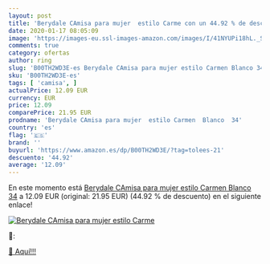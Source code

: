 ```yaml
---
layout: post
title: 'Berydale CAmisa para mujer  estilo Carme con un 44.92 % de descuento'
date: 2020-01-17 08:05:09
image: 'https://images-eu.ssl-images-amazon.com/images/I/41NYUPi18hL._SL400_.jpg'
comments: true
category: ofertas
author: ring
slug: 'B00TH2WD3E-es Berydale CAmisa para mujer estilo Carmen Blanco 34'
sku: 'B00TH2WD3E-es'
tags: [ 'camisa', ]
actualPrice: 12.09 EUR
currency: EUR
price: 12.09
comparePrice: 21.95 EUR
prodname: 'Berydale CAmisa para mujer  estilo Carmen  Blanco  34'
country: 'es'
flag: '🇪🇸'
brand: ''
buyurl: 'https://www.amazon.es/dp/B00TH2WD3E/?tag=tolees-21'
descuento: '44.92'
average: '12.09'
---
```


En este momento está [Berydale CAmisa para mujer  estilo Carmen  Blanco  34](https://www.amazon.es/dp/B00TH2WD3E/?tag=tolees-21) a 12.09 EUR (original: 21.95 EUR) (44.92 %  de descuento) en el siguiente enlace!

[![Berydale CAmisa para mujer  estilo Carme](https://images-eu.ssl-images-amazon.com/images/I/41NYUPi18hL._SL400_.jpg)](https://www.amazon.es/dp/B00TH2WD3E/?tag=tolees-21)

🔎:


[🛒 Aquí!!!](https://www.amazon.es/dp/B00TH2WD3E/?tag=tolees-21)
